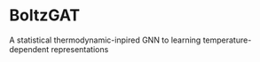 # BoltzGAT
A statistical thermodynamic-inpired GNN to learning temperature-dependent representations
